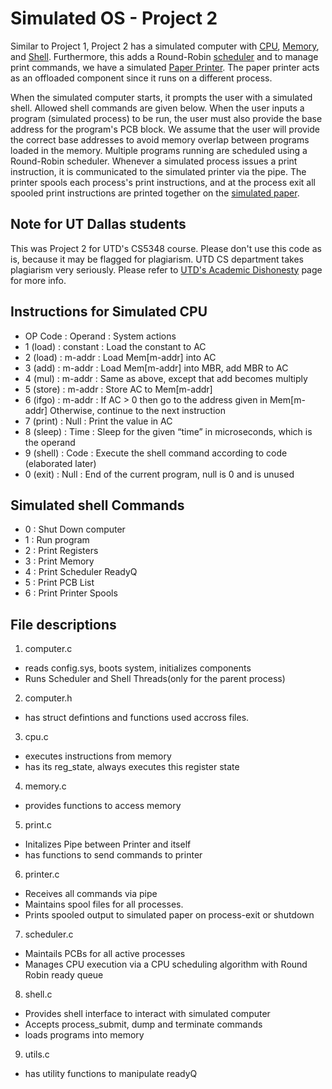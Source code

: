 # Simulated OS - Project 2

Similar to Project 1, Project 2 has a simulated computer with [CPU](./cpu.c), [Memory](./memory.c), and [Shell](./shell.c). Furthermore, this adds a Round-Robin [scheduler](./scheduler.c) and to manage print commands, we have a simulated [Paper Printer](./printer.c). The paper printer acts as an offloaded component since it runs on a different process.

When the simulated computer starts, it prompts the user with a simulated shell. Allowed shell commands are given below. When the user inputs a program (simulated process) to be run, the user must also provide the base address for the program's PCB block. We assume that the user will provide the correct base addresses to avoid memory overlap between programs loaded in the memory. Multiple programs running are scheduled using a Round-Robin scheduler. Whenever a simulated process issues a print instruction, it is communicated to the simulated printer via the pipe. The printer spools each process's print instructions, and at the process exit all spooled print instructions are printed together on the [simulated paper](./printer.out).

## Note for UT Dallas students

This was Project 2 for UTD's CS5348 course.
Please don't use this code as is, because it may be flagged for plagiarism. UTD CS department takes plagiarism very seriously.
Please refer to [UTD's Academic Dishonesty](https://conduct.utdallas.edu/dishonesty) page for more info.

## Instructions for Simulated CPU

- OP Code   : Operand   : System actions
- 1 (load)  : constant  : Load the constant to AC
- 2 (load)  : m-addr    : Load Mem[m-addr] into AC
- 3 (add)   : m-addr    : Load Mem[m-addr] into MBR, add MBR to AC
- 4 (mul)   : m-addr    : Same as above, except that add becomes multiply
- 5 (store) : m-addr    : Store AC to Mem[m-addr]
- 6 (ifgo)  : m-addr    : If AC > 0 then go to the address given in Mem[m-addr] Otherwise, continue to the next instruction
- 7 (print) : Null      : Print the value in AC
- 8 (sleep) : Time      : Sleep for the given “time” in microseconds, which is the operand
- 9 (shell) : Code      : Execute the shell command according to code (elaborated later)
- 0 (exit)  : Null      : End of the current program, null is 0 and is unused

## Simulated shell Commands

- 0 : Shut Down computer
- 1 : Run program
- 2 : Print Registers
- 3 : Print Memory
- 4 : Print Scheduler ReadyQ
- 5 : Print PCB List
- 6 : Print Printer Spools

## File descriptions

1. computer.c

- reads config.sys, boots system, initializes components
- Runs Scheduler and Shell Threads(only for the parent process)

2. computer.h

- has struct defintions and functions used accross files.

3. cpu.c

- executes instructions from memory
- has its reg_state, always executes this register state

4. memory.c

- provides functions to access memory

5. print.c

- Initalizes Pipe between Printer and itself
- has functions to send commands to printer

6. printer.c

- Receives all commands via pipe
- Maintains spool files for all processes.
- Prints spooled output to simulated paper on process-exit or shutdown

7. scheduler.c

- Maintails PCBs for all active processes
- Manages CPU execution via a CPU scheduling algorithm with Round Robin ready queue

8. shell.c

- Provides shell interface to interact with simulated computer
- Accepts process_submit, dump and terminate commands
- loads programs into memory

9. utils.c

- has utility functions to manipulate readyQ
